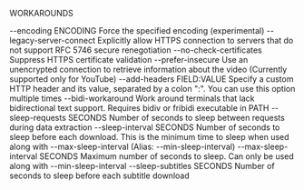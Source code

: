 WORKAROUNDS

--encoding ENCODING             Force the specified encoding (experimental)
--legacy-server-connect         Explicitly allow HTTPS connection to servers
                                that do not support RFC 5746 secure
                                renegotiation
--no-check-certificates         Suppress HTTPS certificate validation
--prefer-insecure               Use an unencrypted connection to retrieve
                                information about the video (Currently
                                supported only for YouTube)
--add-headers FIELD:VALUE       Specify a custom HTTP header and its value,
                                separated by a colon ":". You can use this
                                option multiple times
--bidi-workaround               Work around terminals that lack
                                bidirectional text support. Requires bidiv
                                or fribidi executable in PATH
--sleep-requests SECONDS        Number of seconds to sleep between requests
                                during data extraction
--sleep-interval SECONDS        Number of seconds to sleep before each
                                download. This is the minimum time to sleep
                                when used along with --max-sleep-interval
                                (Alias: --min-sleep-interval)
--max-sleep-interval SECONDS    Maximum number of seconds to sleep. Can only
                                be used along with --min-sleep-interval
--sleep-subtitles SECONDS       Number of seconds to sleep before each
                                subtitle download